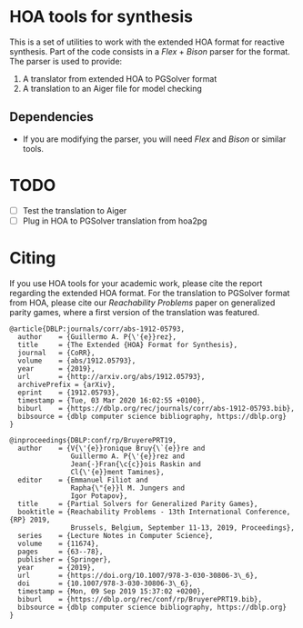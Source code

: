 # HOA tools for synthesis
This is a set of utilities to work with the extended HOA format for reactive
synthesis. Part of the code consists in a _Flex_ + _Bison_ parser for the
format. The parser is used to provide:
1. A translator from extended HOA to PGSolver format
2. A translation to an Aiger file for model checking

## Dependencies
* If you are modifying the parser, you will need _Flex_ and _Bison_ or similar
  tools.

# TODO
- [ ] Test the translation to Aiger
- [ ] Plug in HOA to PGSolver translation from hoa2pg

# Citing
If you use HOA tools for your academic work, please cite the report regarding
the extended HOA format. For the translation to PGSolver format from HOA,
please cite our _Reachability Problems_ paper on generalized parity games,
where a first version of the translation was featured.

```
@article{DBLP:journals/corr/abs-1912-05793,
  author    = {Guillermo A. P{\'{e}}rez},
  title     = {The Extended {HOA} Format for Synthesis},
  journal   = {CoRR},
  volume    = {abs/1912.05793},
  year      = {2019},
  url       = {http://arxiv.org/abs/1912.05793},
  archivePrefix = {arXiv},
  eprint    = {1912.05793},
  timestamp = {Tue, 03 Mar 2020 16:02:55 +0100},
  biburl    = {https://dblp.org/rec/journals/corr/abs-1912-05793.bib},
  bibsource = {dblp computer science bibliography, https://dblp.org}
}

@inproceedings{DBLP:conf/rp/BruyerePRT19,
  author    = {V{\'{e}}ronique Bruy{\`{e}}re and
               Guillermo A. P{\'{e}}rez and
               Jean{-}Fran{\c{c}}ois Raskin and
               Cl{\'{e}}ment Tamines},
  editor    = {Emmanuel Filiot and
               Rapha{\"{e}}l M. Jungers and
               Igor Potapov},
  title     = {Partial Solvers for Generalized Parity Games},
  booktitle = {Reachability Problems - 13th International Conference, {RP} 2019,
               Brussels, Belgium, September 11-13, 2019, Proceedings},
  series    = {Lecture Notes in Computer Science},
  volume    = {11674},
  pages     = {63--78},
  publisher = {Springer},
  year      = {2019},
  url       = {https://doi.org/10.1007/978-3-030-30806-3\_6},
  doi       = {10.1007/978-3-030-30806-3\_6},
  timestamp = {Mon, 09 Sep 2019 15:37:02 +0200},
  biburl    = {https://dblp.org/rec/conf/rp/BruyerePRT19.bib},
  bibsource = {dblp computer science bibliography, https://dblp.org}
}
```
